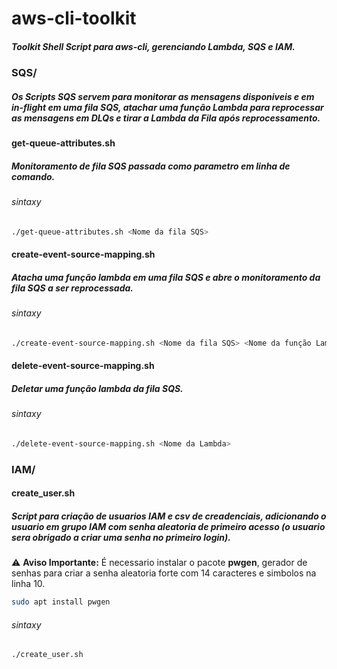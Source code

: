 # aws-cli-toolkit

##### Toolkit Shell Script para aws-cli, gerenciando Lambda, SQS e IAM.
### SQS/

##### Os Scripts SQS servem para monitorar as mensagens disponiveis e em in-flight em uma fila SQS, atachar uma função Lambda para reprocessar as mensagens em DLQs e tirar a Lambda da Fila após reprocessamento.

#### get-queue-attributes.sh
##### Monitoramento de fila SQS passada como parametro em linha de comando.

###### sintaxy

```bash
./get-queue-attributes.sh <Nome da fila SQS>
```

#### create-event-source-mapping.sh
##### Atacha uma função lambda em uma fila SQS e abre o monitoramento da fila SQS a ser reprocessada.

###### sintaxy

```bash
./create-event-source-mapping.sh <Nome da fila SQS> <Nome da função Lambda>
```

#### delete-event-source-mapping.sh
##### Deletar uma função lambda da fila SQS.
###### sintaxy

```bash
./delete-event-source-mapping.sh <Nome da Lambda>
```



### IAM/

#### create_user.sh

##### Script para criação de usuarios IAM e csv de creadenciais, adicionando o usuario em grupo IAM com senha aleatoria de primeiro acesso (o usuario sera obrigado a criar uma senha no primeiro login).

⚠️ **Aviso Importante:** É necessario instalar o pacote **pwgen**, gerador de senhas para criar a senha aleatoria forte com 14 caracteres e simbolos na linha 10.

```bash
sudo apt install pwgen
```
###### sintaxy

```bash
./create_user.sh
```
